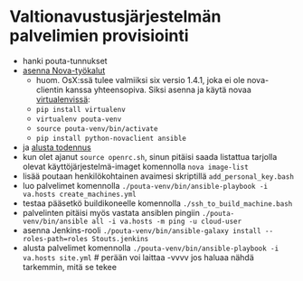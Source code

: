 Valtionavustusjärjestelmän palvelimien provisiointi
===================================================

* hanki pouta-tunnukset
* [asenna Nova-työkalut](https://research.csc.fi/pouta-install-client)
  - huom. OsX:ssä tulee valmiiksi six versio 1.4.1, joka ei ole nova-clientin kanssa yhteensopiva. Siksi asenna ja käytä novaa [virtualenvissä](http://docs.python-guide.org/en/latest/dev/virtualenvs/):
  - `pip install virtualenv`
  - `virtualenv pouta-venv`
  - `source pouta-venv/bin/activate`
  - `pip install python-novaclient ansible`
* ja [alusta todennus](https://research.csc.fi/pouta-credentials)
* kun olet ajanut `source openrc.sh`, sinun pitäisi saada listattua tarjolla olevat käyttöjärjestelmä-imaget komennolla `nova image-list`
* lisää poutaan henkilökohtainen avaimesi skriptillä `add_personal_key.bash`
* luo palvelimet komennolla `./pouta-venv/bin/ansible-playbook -i va.hosts create_machines.yml`
* testaa pääsetkö buildikoneelle komennolla `./ssh_to_build_machine.bash`
* palvelinten pitäisi myös vastata ansiblen pingiin `./pouta-venv/bin/ansible all -i va.hosts -m ping -u cloud-user`
* asenna Jenkins-rooli `./pouta-venv/bin/ansible-galaxy install --roles-path=roles Stouts.jenkins`
* alusta palvelimet komennolla `./pouta-venv/bin/ansible-playbook -i va.hosts site.yml`  # perään voi laittaa -vvvv jos haluaa nähdä tarkemmin, mitä se tekee
